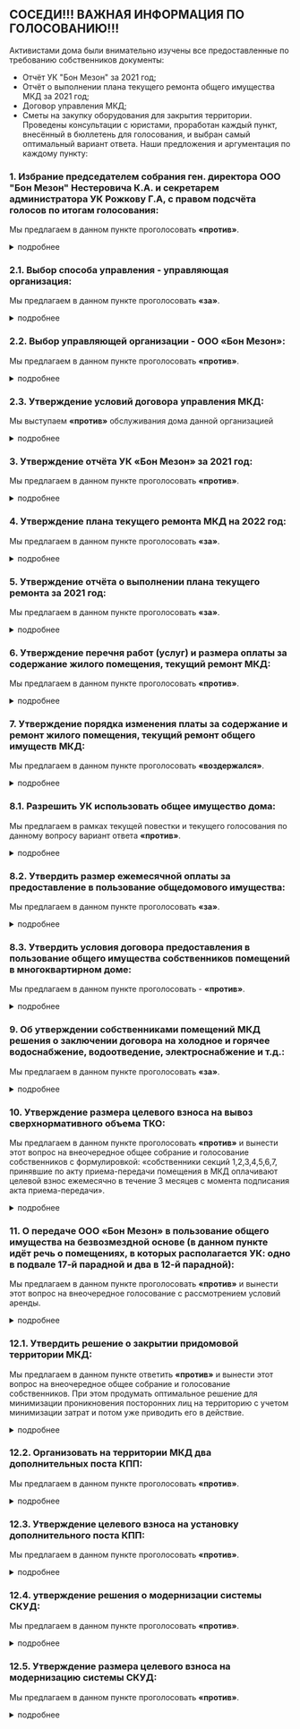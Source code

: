 ## СОСЕДИ!!! ВАЖНАЯ ИНФОРМАЦИЯ ПО ГОЛОСОВАНИЮ!!!

Активистами дома были внимательно изучены все предоставленные по требованию собственников документы:
- Отчёт  УК "Бон Мезон" за 2021 год;
- Отчёт о выполнении плана текущего ремонта общего имущества МКД за 2021 год;
- Договор управления МКД;
- Сметы на закупку оборудования для закрытия территории. 
Проведены консультации с юристами, проработан каждый пункт, внесённый в бюллетень для голосования, и выбран самый оптимальный вариант ответа. 
Наши предложения и аргументация по каждому пункту:

### 1. Избрание председателем собрания ген. директора ООО "Бон Мезон" Нестеровича К.А. и секретарем администратора УК Рожкову Г.А, с  правом подсчёта голосов по итогам голосования:
Мы предлагаем в данном пункте проголосовать **«против»**.
<details>
  <summary>подробнее</summary>
  
  Данный пункт предлагает нам только представителей УК, а для объективности голосования нужен контроль со стороны совета дома. Соответственно, нужно выбрать представителя из совета дома, чтобы голосование было честным, без возможности подделать бюллетени.
  
  Но текущая повестка такой вариант нам не предлагает, а менять повестку возможности нет.
</details>

### 2.1. Выбор способа управления - управляющая организация:
Мы предлагаем в данном пункте проголосовать <strong>«за»</strong>.
<details>
  <summary>подробнее</summary>

  Организация ТСЖ - очень трудоемкий процесс. Для решения каждого вопроса с помощью ТСЖ нужно будет собирать общее собрание собственников. Дом у нас слишком большой для этого, будет проще нанять УК, которая будет работать на нас, но под контролем с нашей стороны.
</details>

### 2.2. Выбор управляющей организации - ООО «Бон Мезон»:
Мы предлагаем в данном пункте проголосовать <strong>«против»</strong>.
<details>
  <summary>подробнее</summary>

  К данной организации не осталось никакого доверия: на контакт с жильцами представители УК идти вообще не хотят, работы по обслуживанию нашего с вами имущества практически не выполняются. 
  
  Также, в самое ближайшее время выходит новое постановление, по которому на голосовании по вопросу смены УК будут учитываться 2/3 голосов со всей площади дома. А это означает, что нам будет нереально собрать такое количество голосов для смены УК, т.к. очень много пустующих квартир, а так же сдающихся в аренду. 
  
  На данный момент достаточно набрать 2/3 от числа проголосовавших. И это вполне по силам, если каждый из нас примет в этом участие. 
  
  Поэтому именно сейчас у нас есть реальная возможность сменить УК! Либо сейчас, либо уже никогда, т.к. дом огромный и нужное количество голосов мы просто потом уже не наберём никогда. 
  
  На данный момент активом дома уже ведётся работа по поиску и выбору другой УК, которая будет добросовестно и адекватно выполнять свою работу по обслуживанию нашего дома.
</details>

### 2.3. Утверждение условий договора управления МКД:
Мы выступаем <strong>«против»</strong> обслуживания дома данной организацией
<details>
  <summary>подробнее</summary>

  Так как данный договор предлагается заключить с УК «Бон Мезон», а мы выступаем против обслуживания дома данной организацией, то мы предлагаем в данном пункте проголосовать «против».
</details>

### 3. Утверждение отчёта УК «Бон Мезон» за 2021 год:
Мы предлагаем в данном пункте проголосовать <strong>«против»</strong>.
<details>
  <summary>подробнее</summary>
  
  В предоставленном отчёте отсутствует детальный перечень проделанных работ. Нет возможности определить конкретно, какие работы и на какие суммы проводились. 
  
  В данном отчёте присутствуют работы, которые выполняются УК ненадлежащим образом, а именно: ежедневная уборка и очистка придомовой территории, в том числе регулярная посыпка тротуаров и проезжей части песком и противогололедными реагентами, ликвидация наледи (зимний период); очистка, стрижка, полив газонов (летний период), чистка урн. Данный пункт отчёта УК о проделанной работе не соответствует действительности, так как мы все видим, что происходит у нас со дворе с начала зимы. Собственники сами неоднократно выходили убирать снег с пешеходных дорожек и с проезжей части. 
  
  Также, в отчёте УК за 2021 год полностью отсутствует информация о расходах на содержание и обслуживание подъемных устройств для маломобильных групп населения. То есть мы исправно вносим оплату за обслуживание этого оборудования, так как оно является общедомовым имуществом и суммы начисляются в квитанциях, но оно либо не работает, либо не обслуживается, и куда уходят деньги - так и не понятно.
</details>

### 4. Утверждение плана текущего ремонта МКД на 2022 год:
Мы предлагаем в данном пункте проголосовать <strong>«за»</strong>.
<details>
  <summary>подробнее</summary>

  Вне зависимости от способа управления и конкретной обслуживающей УК, работы по дому должны проводиться постоянно. Предложенный план можно пересмотреть на внеочередном общем собрании собственников в дальнейшем.
</details>

### 5. Утверждение отчёта о выполнении плана текущего ремонта за 2021 год:
Мы предлагаем в данном пункте проголосовать <strong>«за»</strong>.
<details>
  <summary>подробнее</summary>

  Ремонтные работы действительно производились. Была произведена замена входных дверей, ремонт напольного покрытия в парадных, ремонт лифтового оборудования и другое.
</details>

### 6. Утверждение перечня работ (услуг) и размера оплаты за содержание жилого помещения, текущий ремонт МКД:
Мы предлагаем в данном пункте проголосовать <strong>«против»</strong>.
<details>
  <summary>подробнее</summary>

  В данном пункте отсутствуют обоснования увеличения расходов, почему увеличиваются некоторые тарифы. 
  
  В предложенной к бюллетеню расшифровке «тариф на содержание общего имущества МКД" выше среднегородского. 
  На очной части собрания представители УК «Бон Мезон» нам сказали, что хотят увеличить штат дворников и уборщиц, но только на словах. Как в действительности они себя поведут - мы не знаем. 
  
  Сейчас получает ключи 4-я очередь, а значит штат уборщиц и дворников, на которых ссылается УК, и так должен увеличиться за счёт оплаты квитанций 4-й очередью без увеличения тарифа. 
  
  Верить на слово нашей УК нельзя.
  
  Так же возрастает тариф "обслуживание подъемных устройств для инвалидов", но не понятно почему, никах разъяснений нет.
  
  Кроме того, как мы писали выше (п. 3), в отчёте УК «Бон Мезон» за 2021 год полностью отсутствует информация о расходах на содержание и обслуживание данных механизмов. А в наших квитанциях данная строка присутствует и деньги за это мы платим.
</details>

### 7. Утверждение порядка изменения платы за содержание и ремонт жилого помещения, текущий ремонт общего имуществ МКД:
Мы предлагаем в данном пункте проголосовать <strong>«воздержался»</strong>.
<details>
  <summary>подробнее</summary>

  Данный  пункт относится к федеральным нормам, наш голос ни на что не влияет.
</details>

### 8.1. Разрешить УК использовать общее имущество дома:
Мы предлагаем в рамках текущей повестки и текущего голосования по данному вопросу вариант ответа <strong>«против»</strong>.
<details>
  <summary>подробнее</summary>
  
  В данном вопросе так же нужен контроль совета дома: что, кем, зачем и как используется и сдается в аренду. 
  
  Нам так же не предоставлено никаких документов, где прописаны условия распоряжения общедомовым имуществом. 
  
  Вопрос целесообразного использования и передачи общедомового имущества в аренду нуждается в детальной проработке и вынесении на внеочередное общее собрание и голосование собственников.
</details>

### 8.2. Утвердить размер ежемесячной оплаты за предоставление в пользование общедомового имущества:
Мы предлагаем в данном пункте проголосовать <strong>«за»</strong>.
<details>
  <summary>подробнее</summary>

  В данном пункте прописаны хорошие цены за аренду. Мы можем сдавать в аренду стены, крышу, козырьки, нежилые помещения нашего дома. А прибыль от аренды тратить на содержание нашего дома или, например, благоустройство территории.
</details>

### 8.3. Утвердить условия договора предоставления в пользование общего имущества собственников помещений в многоквартирном доме:
Мы предлагаем в данном пункте проголосовать - <strong>«против»</strong>.
<details>
  <summary>подробнее</summary>

  Проект договора требует доработки.
</details>

### 9. Об утверждении собственниками помещений МКД решения о заключении договора на холодное и горячее водоснабжение, водоотведение, электроснабжение и т.д.:
Мы предлагаем в данном пункте проголосовать <strong>«за»</strong>.
<details>
  <summary>подробнее</summary>

  Данный пункт относится к коммунальной реформе РФ, поэтому рано или поздно мы все равно перейдем на заключение прямых договоров с ресурсоснабжающими организациями.
</details>

### 10. Утверждение размера целевого взноса на вывоз сверхнормативного объема ТКО:
Мы предлагаем в данном пункте проголосовать <strong>«против»</strong> и вынести этот вопрос на внеочередное общее собрание и голосование собственников с формулировкой: «собственники секций 1,2,3,4,5,6,7, принявшие по акту приема-передачи помещения в МКД оплачивают целевой взнос ежемесячно в течение 3 месяцев с момента подписания акта приема-передачи».
<details>
  <summary>подробнее</summary>
  
  В этом пункте всему дому (с 1 по 17 парадные) предлагается в течение 12 месяцев оплачивать вывоз строительного мусора. 
  
  На словах представителями УК обещано тем, кто уже платил летом 2021 года и в 2020 году 3 месяца за данную услугу, минусовать эту сумму в квитанции и вносить оплату только 8 месяцев. Но большинство жильцов уже закончили ремонты и проживают в квартирах, и никакого строительного мусора у них нет. Так же есть жильцы, у которых квартира куплена с отделкой! 
  
  Этот пункт актуален для 4-й очереди, так как если мы просто проголосуем «против», то подставим наших соседей в недавно сдавшейся части дома и их строительный мусор от ремонтов вывозить не будут совсем. А исходя из мусорной реформы, да и вообще по закону, строительный мусор нельзя вывозить на городские свалки бытовых отходов.
</details>

### 11. О передаче ООО «Бон Мезон» в пользование общего имущества на безвозмездной основе (в данном пункте идёт речь о помещениях, в которых располагается УК: одно в подвале 17-й парадной и два в 12-й парадной):
Мы предлагаем в данном пункте проголосовать <strong>«против»</strong> и вынести этот вопрос на внеочередное голосование с рассмотрением условий аренды.
<details>
  <summary>подробнее</summary>
  
  Мы считаем, что УК должна платить за аренду нашего общедомового имущества.
</details>

### 12.1. Утвердить решение о закрытии придомовой территории МКД:
Мы предлагаем в данном пункте ответить <strong>«против»</strong> и вынести этот вопрос на внеочередное общее собрание и голосование собственников. При этом продумать оптимальное решение для минимизации проникновения посторонних лиц на территорию с учетом минимизации затрат и потом уже приводить его в действие.
<details>
  <summary>подробнее</summary>

  На очной части собрания УК разъяснила этот пункт на словах таким образом: закрыть все арки для проезда, кроме арки в 11-й парадной, и вместо ворот по обе стороны от 13-й парадной установить шлагбаумы и будки с дяденьками. При этом УК заявило, что надо проводить полную замену имеющейся системы: калитки, ворота. 
  
  Мы призываем вас всех задуматься о целесообразности данных методов, которые нам предлагают проводить за наш счёт!
  
  Установка шлагбаумов закроет въезд машинам, но никак не спасет нас от прохода посторонних лиц - под шлагбаумом легко пролезть. Также, с нашей частотой проезда машин на территорию двора шлагбаумы большую часть времени будут постоянно поднятыми. Пять парадных: 9, 10, 11, 12, 13 станут полностью изолированы и для прохода внутрь закрытой территории двора курьерам и гостям придётся звонить на охрану, УК не гарантировало возможность открывать калитку из квартиры. 
  
  Кроме того, в смете нет даже переговорных устройств, т.е. проход только по ключу. Так что врачей, гостей и курьеров придётся встречать на улице у калиток. 
  
  Остальные парадные не получат желаемой защиты от проникновения посторонних.
  
  Более того, любой желающий сможет пройти через сквозные парадные (с 1 по 8 и с 14 по 17), а также через сквозные проходы в коммерческих помещениях, например, магазины "Еда" и кафе "Мишка" у 14 парадной. 
  
  Вместо оборудования, которое уже смонтировано и за которое мы все уже заплатили, покупая свои квартиры, нам предлагают купить и смонтировать аналогичное оборудование ещё раз!!! Просто от другого производителя. 
  
  Во-первых, изначально установленное и новое оборудование придётся обслуживать двум разным организациям, так как системы разные.
  
  Во-вторых, новое оборудование менее защищено от подделки ключей и калитки не станут преградой, а жильцам придётся покупать дополнительные ключи и испытывать прочие неудобства.
  
  Но самое главное, систему СКУДа мы уже купили вместе со своими квартирами и она полностью подходит. УК «Бон Мезон» почти 2 года не обслуживала эту систему никак, однако проще реанимировать то, что уже установлено. Тем более, что на эту систему распространяются гарантийные обязательства застройщика.
</details>

### 12.2. Организовать на территории МКД два дополнительных поста КПП:
Мы предлагаем в данном пункте проголосовать <strong>«против»</strong>.
<details>
  <summary>подробнее</summary>

  Не продуман вопрос закрытия территории.
</details>

### 12.3. Утверждение целевого взноса на установку дополнительного поста КПП:
Мы предлагаем в данном пункте проголосовать <strong>«против»</strong>.
<details>
  <summary>подробнее</summary>

  Не продуман вопрос закрытия территории.
</details>

### 12.4. утверждение решения о модернизации системы СКУД:
Мы предлагаем в данном пункте проголосовать <strong>«против»</strong>.
<details>
  <summary>подробнее</summary>

  Не продуман вопрос закрытия территории.
</details>

### 12.5. Утверждение размера целевого взноса на модернизацию системы СКУД:
Мы предлагаем в данном пункте проголосовать <strong>«против»</strong>.
<details>
  <summary>подробнее</summary>

  Не продуман вопрос закрытия территории.
</details>
